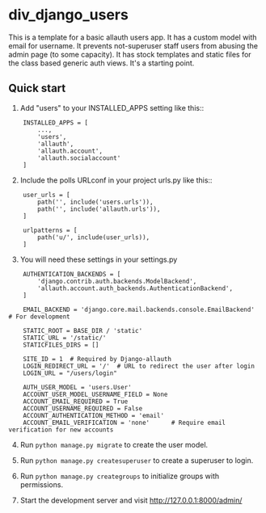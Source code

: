 # div_django_users

This is a template for a basic allauth users app. It has a custom model with email for username.
It prevents not-superuser staff users from abusing the admin page (to some capacity).
It has stock templates and static files for the class based generic auth views.
It's a starting point.

## Quick start

1. Add "users" to your INSTALLED_APPS setting like this::


```
    INSTALLED_APPS = [
        ...,
        'users',
    	'allauth',
    	'allauth.account',
    	'allauth.socialaccount'
    ]
```

2. Include the polls URLconf in your project urls.py like this::

```
    user_urls = [
        path('', include('users.urls')),
        path('', include('allauth.urls')),
    ]

    urlpatterns = [
        path('u/', include(user_urls)),
    ]

```

3. You will need these settings in your settings.py

```
    AUTHENTICATION_BACKENDS = [
        'django.contrib.auth.backends.ModelBackend',
        'allauth.account.auth_backends.AuthenticationBackend',
    ]

    EMAIL_BACKEND = 'django.core.mail.backends.console.EmailBackend'  # For development

    STATIC_ROOT = BASE_DIR / 'static'
    STATIC_URL = '/static/'
    STATICFILES_DIRS = []

    SITE_ID = 1  # Required by Django-allauth
    LOGIN_REDIRECT_URL = '/'  # URL to redirect the user after login
    LOGIN_URL = "/users/login"

    AUTH_USER_MODEL = 'users.User'
    ACCOUNT_USER_MODEL_USERNAME_FIELD = None
    ACCOUNT_EMAIL_REQUIRED = True
    ACCOUNT_USERNAME_REQUIRED = False
    ACCOUNT_AUTHENTICATION_METHOD = 'email'
    ACCOUNT_EMAIL_VERIFICATION = 'none'      # Require email verification for new accounts
```

4. Run `python manage.py migrate` to create the user model.

5. Run `python manage.py createsuperuser` to create a superuser to login.

6. Run `python manage.py creategroups` to initialize groups with permissions.

7. Start the development server and visit http://127.0.0.1:8000/admin/

